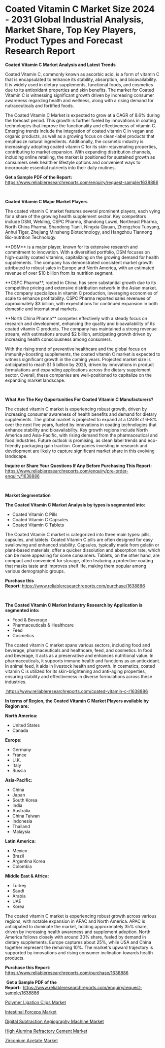 <p><h1>Coated Vitamin C Market Size 2024 - 2031 Global Industrial Analysis, Market Share, Top Key Players, Product Types and Forecast Research Report</h1></p><p><strong>Coated Vitamin C Market Analysis and Latest Trends</strong></p>
<p><p>Coated Vitamin C, commonly known as ascorbic acid, is a form of vitamin C that is encapsulated to enhance its stability, absorption, and bioavailability. It is widely used in dietary supplements, functional foods, and cosmetics due to its antioxidant properties and skin benefits. The market for Coated Vitamin C is witnessing significant growth driven by increasing consumer awareness regarding health and wellness, along with a rising demand for nutraceuticals and fortified foods.</p><p>The Coated Vitamin C Market is expected to grow at a CAGR of 8.6% during the forecast period. This growth is further fueled by innovations in coating technologies that improve the functionality and effectiveness of vitamin C. Emerging trends include the integration of coated vitamin C in vegan and organic products, as well as a growing focus on clean-label products that emphasize natural ingredients. Additionally, the cosmetic industry is increasingly adopting coated vitamin C for its skin-rejuvenating properties, contributing to market expansion. With expanding distribution channels, including online retailing, the market is positioned for sustained growth as consumers seek healthier lifestyle options and convenient ways to incorporate essential nutrients into their daily routines.</p></p>
<p><strong>Get a Sample PDF of the Report:&nbsp;</strong> <a href="https://www.reliableresearchreports.com/enquiry/request-sample/1638886?utm_campaign=10&utm_medium=2&utm_source=Github&utm_content=ia&utm_term=08112024&utm_id=coated-vitamin-c">https://www.reliableresearchreports.com/enquiry/request-sample/1638886</a></p>
<p>&nbsp;</p>
<p><strong>Coated Vitamin C Major Market Players</strong></p>
<p><p>The coated vitamin C market features several prominent players, each vying for a share of the growing health supplement sector. Key competitors include DSM, Welding, CSPC Pharma, Shandong Luwei, Northeast Pharma, North China Pharma, Shandong Tianli, Ningxia Qiyuan, Zhengzhou Tuoyang, Anhui Tiger, Zhejiang Minsheng Biotechnology, and Hangzhou Tiannong Bio-nutrition Technology.</p><p>**DSM** is a major player, known for its extensive research and commitment to innovation. With a diversified portfolio, DSM focuses on high-quality coated vitamins, capitalizing on the growing demand for health supplements. The company has demonstrated consistent market growth attributed to robust sales in Europe and North America, with an estimated revenue of over $10 billion from its nutrition segment.</p><p>**CSPC Pharma**, rooted in China, has seen substantial growth due to its competitive pricing and extensive distribution network in the Asian market. The company specializes in vitamin C production, leveraging economies of scale to enhance profitability. CSPC Pharma reported sales revenues of approximately $3 billion, with expectations for continued expansion in both domestic and international markets.</p><p>**North China Pharma** competes effectively with a steady focus on research and development, enhancing the quality and bioavailability of its coated vitamin C products. The company has maintained a strong revenue stream, with estimations around $2 billion, anticipating growth driven by increasing health consciousness among consumers.</p><p>With the rising trend of preventive healthcare and the global focus on immunity-boosting supplements, the coated vitamin C market is expected to witness significant growth in the coming years. Projected market size is anticipated to reach $1.5 billion by 2025, driven by innovations in product formulations and expanding applications across the dietary supplement sector. Overall, these companies are well-positioned to capitalize on the expanding market landscape.</p></p>
<p>&nbsp;</p>
<p><strong>What Are The Key Opportunities For Coated Vitamin C Manufacturers?</strong></p>
<p><p>The coated vitamin C market is experiencing robust growth, driven by increasing consumer awareness of health benefits and demand for dietary supplements. The global market is projected to expand at a CAGR of 6-8% over the next five years, fueled by innovations in coating technologies that enhance stability and bioavailability. Key growth regions include North America and Asia-Pacific, with rising demand from the pharmaceutical and food industries. Future outlook is promising, as clean label trends and eco-friendly packaging gain traction. Companies investing in research and development are likely to capture significant market share in this evolving landscape.</p></p>
<p><strong>Inquire or Share Your Questions If Any Before Purchasing This Report:</strong> <a href="https://www.reliableresearchreports.com/enquiry/pre-order-enquiry/1638886?utm_campaign=10&utm_medium=2&utm_source=Github&utm_content=ia&utm_term=08112024&utm_id=coated-vitamin-c">https://www.reliableresearchreports.com/enquiry/pre-order-enquiry/1638886</a></p>
<p>&nbsp;</p>
<p><strong>Market Segmentation</strong></p>
<p><strong>The Coated Vitamin C Market Analysis by types is segmented into:</strong></p>
<p><ul><li>Coated Vitamin C Pills</li><li>Coated Vitamin C Capsules</li><li>Coated Vitamin C Tablets</li></ul></p>
<p><p>The Coated Vitamin C market is categorized into three main types: pills, capsules, and tablets. Coated Vitamin C pills are often designed for easy swallowing and enhanced stability. Capsules, typically made from gelatin or plant-based materials, offer a quicker dissolution and absorption rate, which can be more appealing for some consumers. Tablets, on the other hand, are compact and convenient for storage, often featuring a protective coating that masks taste and improves shelf life, making them popular among various demographic groups.</p></p>
<p><strong>Purchase this Report:&nbsp;</strong><a href="https://www.reliableresearchreports.com/purchase/1638886?utm_campaign=10&utm_medium=2&utm_source=Github&utm_content=ia&utm_term=08112024&utm_id=coated-vitamin-c">https://www.reliableresearchreports.com/purchase/1638886</a></p>
<p>&nbsp;</p>
<p><strong>The Coated Vitamin C Market Industry Research by Application is segmented into:</strong></p>
<p><ul><li>Food & Beverage</li><li>Pharmaceuticals & Healthcare</li><li>Feed</li><li>Cosmetics</li></ul></p>
<p><p>The coated vitamin C market spans various sectors, including food and beverage, pharmaceuticals and healthcare, feed, and cosmetics. In food and beverage, it acts as a preservative and enhances nutritional value. In pharmaceuticals, it supports immune health and functions as an antioxidant. In animal feed, it aids in livestock health and growth. In cosmetics, coated vitamin C is utilized for its skin-brightening and anti-aging properties, ensuring stability and effectiveness in diverse formulations across these industries.</p></p>
<p><a href="https://www.reliableresearchreports.com/coated-vitamin-c-r1638886?utm_campaign=10&utm_medium=2&utm_source=Github&utm_content=ia&utm_term=08112024&utm_id=coated-vitamin-c">&nbsp;https://www.reliableresearchreports.com/coated-vitamin-c-r1638886</a></p>
<p><strong>In terms of Region, the Coated Vitamin C Market Players available by Region are:</strong></p>
<p>
    <p> <strong> North America: </strong>
        <ul>
            <li>United States</li>
            <li>Canada</li>
        </ul>
        </p> 
    <p> <strong> Europe: </strong>
        <ul>
            <li>Germany</li>
            <li>France</li>
            <li>U.K.</li>
            <li>Italy</li>
            <li>Russia</li>
        </ul>
        </p> 
    <p> <strong> Asia-Pacific: </strong>
        <ul>
            <li>China</li>
            <li>Japan</li>
            <li>South Korea</li>
            <li>India</li>
            <li>Australia</li>
            <li>China Taiwan</li>
            <li>Indonesia</li>
            <li>Thailand</li>
            <li>Malaysia</li>
        </ul>
        </p> 
    <p> <strong> Latin America: </strong>
        <ul>
            <li>Mexico</li>
            <li>Brazil</li>
            <li>Argentina Korea</li>
            <li>Colombia</li>
        </ul>
        </p> 
    <p> <strong> Middle East & Africa: </strong>
        <ul>
            <li>Turkey</li>
            <li>Saudi</li>
            <li>Arabia</li>
            <li>UAE</li>
            <li>Korea</li>
        </ul>
    </p>
    </p>
<p><p>The coated vitamin C market is experiencing robust growth across various regions, with notable expansion in APAC and North America. APAC is anticipated to dominate the market, holding approximately 35% share, driven by increasing health awareness and supplement adoption. North America follows closely with around 30% share, fueled by demand in dietary supplements. Europe captures about 25%, while USA and China together represent the remaining 10%. The market's upward trajectory is supported by innovations and rising consumer inclination towards health products.</p></p>
<p><strong>Purchase this Report: </strong><a href="https://www.reliableresearchreports.com/purchase/1638886?utm_campaign=10&utm_medium=2&utm_source=Github&utm_content=ia&utm_term=08112024&utm_id=coated-vitamin-c">https://www.reliableresearchreports.com/purchase/1638886</a></p>
<p>&nbsp;<strong>Get a Sample PDF of the Report:&nbsp;&nbsp;</strong><a href="https://www.reliableresearchreports.com/enquiry/request-sample/1638886?utm_campaign=10&utm_medium=2&utm_source=Github&utm_content=ia&utm_term=08112024&utm_id=coated-vitamin-c">https://www.reliableresearchreports.com/enquiry/request-sample/1638886</a></p>
<p><strong></strong></p>
<p><p><a href="https://issuu.com/reportprime-2/docs/polymer-ligation-clips-market-size-_8766adb12627bd?utm_campaign=10&utm_medium=2&utm_source=Github&utm_content=ia&utm_term=08112024&utm_id=coated-vitamin-c">Polymer Ligation Clips Market</a></p><p><a href="https://issuu.com/reportprime-2/docs/intestinal-forceps-market-size-2030_f14a1061bbadbd?utm_campaign=10&utm_medium=2&utm_source=Github&utm_content=ia&utm_term=08112024&utm_id=coated-vitamin-c">Intestinal Forceps Market</a></p><p><a href="https://issuu.com/reportprime-2/docs/digital-subtraction-angiography-mac_58faa3165923a7?utm_campaign=10&utm_medium=2&utm_source=Github&utm_content=ia&utm_term=08112024&utm_id=coated-vitamin-c">Digital Subtraction Angiography Machine Market</a></p><p><a href="https://github.com/kimhelmer83/Market-Research-Report-List-1/blob/main/high-alumina-refractory-cement-market.md?utm_campaign=10&utm_medium=2&utm_source=Github&utm_content=ia&utm_term=08112024&utm_id=coated-vitamin-c">High Alumina Refractory Cement Market</a></p><p><a href="https://github.com/JubayerMia832/Market-Research-Report-List-1/blob/main/zirconium-acetate-market.md?utm_campaign=10&utm_medium=2&utm_source=Github&utm_content=ia&utm_term=08112024&utm_id=coated-vitamin-c">Zirconium Acetate Market</a></p></p>